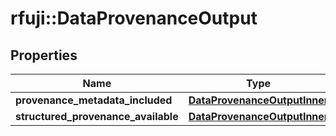 # rfuji::DataProvenanceOutput


## Properties
Name | Type | Description | Notes
------------ | ------------- | ------------- | -------------
**provenance_metadata_included** | [**DataProvenanceOutputInner**](DataProvenance_output_inner.md) |  | [optional] 
**structured_provenance_available** | [**DataProvenanceOutputInner**](DataProvenance_output_inner.md) |  | [optional] 


